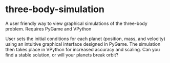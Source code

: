# three-body-simulation
A user friendly way to view graphical simulations of the three-body problem.
Requires PyGame and VPython

User sets the initial conditions for each planet (position, mass, and velocity) using an intuitive graphical interface designed in PyGame.  The simulation then takes place in VPython for increased accuracy and scaling.  Can you find a stable solution, or will your planets break orbit?
